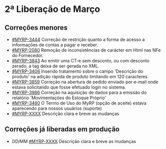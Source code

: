 # 2ª Liberação de Março

## Correções menores
* [#MYRP-3444](https://devmyrp.atlassian.net/browse/MYRP-3444) Correção de restrição quanto a forma de acesso a informações de contas a pagar e receber.
* [#MYRP-2080](https://devmyrp.atlassian.net/browse/MYRP-2080) Remoção de inconsistências de carácter em Html nas NFe do Fornecedor.
* [#MYRP-3843](https://devmyrp.atlassian.net/browse/MYRP-3843) Ao emitir uma CT-e sem desconto, ou com desconto zerado, a tag deixa de ser gerada no XML.
* [#MYRP-3406](https://devmyrp.atlassian.net/browse/MYRP-3460) Inserido tratamento sobre o campo 'Descrição do produto' na adição rápida de produto limitando em 120 caracteres.
* [#MYRP-3859](https://devmyrp.atlassian.net/browse/MYRP-3859) Correção na abertura de pedido enviado por e-mail onde estava solicitando que fosse efetuado login no sistema.
* [#MYRP-3986](https://devmyrp.atlassian.net/browse/MYRP-3986) Correção na aquisição de dados para a emissão do relatório 'Movimentações do Estoque Próprio'
* [#MYRP-3460](https://devmyrp.atlassian.net/browse/MYRP-3460) O Termo de Uso do MyRP (opção de aceite) estava aparecendo para nossos usuários (suporte)
* [#MYRP-XXXX]() Descrição clara e breve as mudanças

## Correções já liberadas em produção
* DD/MM [#MYRP-XXXX]() Descrição clara e breve as mudanças
